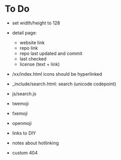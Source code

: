 # To Do

- set width/height to 128
- detail page:
    - website link
    - repo link
    - repo last updated and commit
    - last checked
    - license (text + link)

- /xx/index.html icons should be hyperlinked
- _include/search.html: search (unicode codepoint)
- js/search.js
- twemoji
- fxemoji
- openmoji
- links to DIY
- notes about hotlinking
- custom 404

